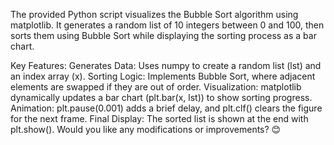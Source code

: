 The provided Python script visualizes the Bubble Sort algorithm using matplotlib. It generates a random list of 10 integers between 0 and 100, then sorts them using Bubble Sort while displaying the sorting process as a bar chart.

Key Features:
Generates Data: Uses numpy to create a random list (lst) and an index array (x).
Sorting Logic: Implements Bubble Sort, where adjacent elements are swapped if they are out of order.
Visualization: matplotlib dynamically updates a bar chart (plt.bar(x, lst)) to show sorting progress.
Animation: plt.pause(0.001) adds a brief delay, and plt.clf() clears the figure for the next frame.
Final Display: The sorted list is shown at the end with plt.show().
Would you like any modifications or improvements? 😊












